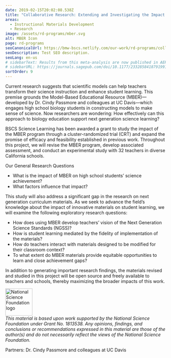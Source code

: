 ```yaml
---
date: 2019-02-15T20:02:08.538Z
title: "Collaborative Research: Extending and Investigating the Impact of the High School Model-based Educational Resource (MBER)"
areas:
  - Instructional Materials Development
  - Research
image: /assets/rd-programs/mber.svg
alt: MBER Icon
page: rd-programs
seoCanonicalUrl: https://bmw-bscs.netlify.com/our-work/rd-programs/collaborative-research-extending-and-investigating-the-impact-of-of-the-high-school-model-based-educational-resource-mber
seoDescription: Test SEO description.
seoLang: en-us
# sidebarText: Results from this meta-analysis are now published in AERA Open Journal. 
# sidebarURL: https://journals.sagepub.com/doi/10.1177/2332858418791991 
sortOrder: 9
---
```


Current research suggests that scientific models can help teachers transform their science instruction and enhance student learning. This premise grounds the Model-Based Educational Resource (MBER)—developed by Dr. Cindy Passmore and colleagues at UC Davis—which engages high school biology students in constructing models to make sense of science. Now researchers are wondering: How effectively can this approach to biology education support next generation science learning? 

BSCS Science Learning has been awarded a grant to study the impact of the MBER program through a cluster-randomized trial (CRT) and expand the promise of efficacy and feasibility established in previous work. Throughout this project, we will revise the MBER program, develop associated assessment, and conduct an experimental study with 32 teachers in diverse California schools. 

Our General Research Questions
*	What is the impact of MBER on high school students’ science achievement? 
*	What factors influence that impact? 

This study will also address a significant gap in the research on next generation curriculum materials. As we seek to advance the field’s knowledge about the impact of innovative materials on student learning, we will examine the following exploratory research questions: 
*	How does using MBER develop teachers’ vision of the Next Generation Science Standards (NGSS)?
*	How is student learning mediated by the fidelity of implementation of the materials?
*	How do teachers interact with materials designed to be modified for their classroom context? 
*	To what extent do MBER materials provide equitable opportunities to learn and close achievement gaps? 

In addition to generating important research findings, the materials revised and studied in this project will be open source and freely available to teachers and schools, thereby maximizing the broader impacts of this work. 

<div class="d-flex justify-content-center">
  <div class="p-2">
    <a href="https://www.nsf.gov" target="_blank" rel="noopener noreferrer">
      <img src="/assets/nsf_logo.svg" alt="National Science Foundation logo" style="height: 85px;">
    </a>
  </div>
  <p class="p-2" style="margin: 0;"><em>This material is based upon work supported by the National Science Foundation under Grant No. 1813538. Any opinions, findings, and conclusions or recommendations expressed in this material are those of the author(s) and do not necessarily reflect the views of the National Science Foundation.</em></p>
</div>

Partners: Dr. Cindy Passmore and colleagues at UC Davis
